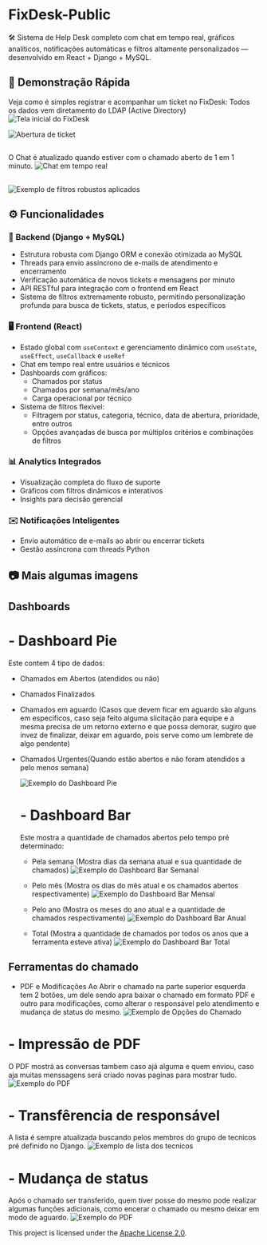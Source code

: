 # FixDesk-Public

🛠️ Sistema de Help Desk completo com chat em tempo real, gráficos analíticos, notificações automáticas e filtros altamente personalizados — desenvolvido em React + Django + MySQL.

## 🎥 Demonstração Rápida

Veja como é simples registrar e acompanhar um ticket no FixDesk:
Todos os dados vem diretamento do LDAP (Active Directory)
![Tela inicial do FixDesk](./files_readme/home_page.jpg)

![Abertura de ticket](./files_readme/open_ticket.gif)

##

O Chat é atualizado quando estiver com o chamado aberto de 1 em 1 minuto.
![Chat em tempo real](./files_readme/send_recive_message.gif)

##

![Exemplo de filtros robustos aplicados](./files_readme/filter.gif)

## ⚙️ Funcionalidades

### 🔧 Backend (Django + MySQL)

- Estrutura robusta com Django ORM e conexão otimizada ao MySQL
- Threads para envio assíncrono de e-mails de atendimento e encerramento
- Verificação automática de novos tickets e mensagens por minuto
- API RESTful para integração com o frontend em React
- Sistema de filtros extremamente robusto, permitindo personalização profunda para busca de tickets, status, e períodos específicos

### 🖥️ Frontend (React)

- Estado global com `useContext` e gerenciamento dinâmico com `useState`, `useEffect`, `useCallback` e `useRef`
- Chat em tempo real entre usuários e técnicos
- Dashboards com gráficos:
  - Chamados por status
  - Chamados por semana/mês/ano
  - Carga operacional por técnico
- Sistema de filtros flexível:
  - Filtragem por status, categoria, técnico, data de abertura, prioridade, entre outros
  - Opções avançadas de busca por múltiplos critérios e combinações de filtros

### 📊 Analytics Integrados

- Visualização completa do fluxo de suporte
- Gráficos com filtros dinâmicos e interativos
- Insights para decisão gerencial

### ✉️ Notificações Inteligentes

- Envio automático de e-mails ao abrir ou encerrar tickets
- Gestão assíncrona com threads Python

##

## 📷 Mais algumas imagens

## Dashboards

# - Dashboard Pie

Este contem 4 tipo de dados:

- Chamados em Abertos (atendidos ou não)
- Chamados Finalizados
- Chamados em aguardo (Casos que devem ficar em aguardo são alguns em especificos, caso seja feito alguma slicitação para equipe e a mesma precisa de um retorno externo e que possa demorar, sugiro que invez de finalizar, deixar em aguardo, pois serve como um lembrete de algo pendente)
- Chamados Urgentes(Quando estão abertos e não foram atendidos a pelo menos semana)

  ![Exemplo do Dashboard Pie](./files_readme/dashboard_pie.jpg)

  # - Dashboard Bar

  Este mostra a quantidade de chamados abertos pelo tempo pré determinado:

  - Pela semana (Mostra dias da semana atual e sua quantidade de chamados)
    ![Exemplo do Dashboard Bar Semanal](./files_readme/dashboard_bar_week.jpg)

  - Pelo mês (Mostra os dias do mês atual e os chamados abertos respectivamente)
    ![Exemplo do Dashboard Bar Mensal](./files_readme/dashboard_bar_month.jpg)

  - Pelo ano (Mostra os meses do ano atual e a quantidade de chamados respectivamente)
    ![Exemplo do Dashboard Bar Anual](./files_readme/dashboard_bar_year.jpg)

  - Total (Mostra a quantidade de chamados por todos os anos que a ferramenta esteve ativa)
    ![Exemplo do Dashboard Bar Total](./files_readme/dashboard_bar_all.jpg)

## Ferramentas do chamado

- PDF e Modificações
  Ao Abrir o chamado na parte superior esquerda tem 2 botões, um dele sendo apra baixar o chamado em formato PDF e outro para modificações, como alterar o responsável pelo atendimento e mudança de status do mesmo.
  ![Exemplo de Opções do Chamado](./files_readme/ticket_pdf.jpg)

# - Impressão de PDF

O PDF mostrá as conversas tambem caso ajá alguma e quem enviou, caso aja muitas menssagens será criado novas paginas para mostrar tudo.
![Exemplo do PDF](./files_readme/pdf_example.jpg)

# - Transfêrencia de responsável

A lista é sempre atualizada buscando pelos membros do grupo de tecnicos pré definido no Django.
![Exemplo de lista dos tecnicos](./files_readme/tech's.jpg)

# - Mudança de status

Após o chamado ser transferido, quem tiver posse do mesmo pode realizar algumas funções adicionais, como encerar o chamado ou mesmo deixar em modo de aguardo.
![Exemplo do PDF](./files_readme/status.jpg)

This project is licensed under the [Apache License 2.0](LICENSE).
